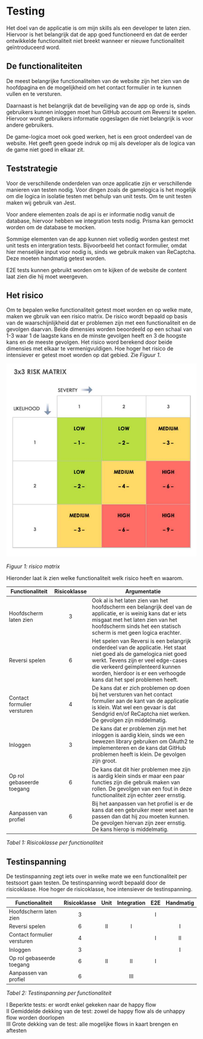 # Testing

Het doel van de applicatie is om mijn skills als een developer te laten zien. Hiervoor is het belangrijk dat de app goed functioneerd en dat de eerder ontwikkelde functionaliteit niet breekt wanneer er nieuwe functionaliteit geïntroduceerd word.

## De functionaliteiten

De meest belangrijke functionaliteiten van de website zijn het zien van de hoofdpagina en de mogelijkheid om het contact formulier in te kunnen vullen en te versturen. 

Daarnaast is het belangrijk dat de beveiliging van de app op orde is, sinds gebruikers kunnen inloggen moet hun GitHub account om Reversi te spelen. Hiervoor wordt gebruikers informatie opgeslagen die niet belangrijk is voor andere gebruikers.

De game-logica moet ook goed werken, het is een groot onderdeel van de website. Het geeft geen goede indruk op mij als developer als de logica van de game niet goed in elkaar zit.

## Teststrategie

Voor de verschillende onderdelen van onze applicatie zijn er verschillende manieren van testen nodig. Voor dingen zoals de gamelogica is het mogelijk om die logica in isolatie testen met behulp van unit tests. Om te unit testen maken wij gebruik van Jest. 

Voor andere elementen zoals de api is er informatie nodig vanuit de database, hiervoor hebben we integration tests nodig. Prisma kan gemockt worden om de database te mocken.

Sommige elementen van de app kunnen niet volledig worden gestest met unit tests en intergration tests. Bijvoorbeeld het contact formulier, omdat hier menselijke input voor nodig is, sinds we gebruik maken van ReCaptcha. Deze moeten handmatig getest worden.

E2E tests kunnen gebruikt worden om te kijken of de website de content laat zien die hij moet weergeven.

## Het risico

Om te bepalen welke functionaliteit getest moet worden en op welke mate, maken we gbruik van een risico matrix. De risico wordt bepaald op basis van de waarschijnlijkheid dat er problemen zijn met een functionaliteit en de gevolgen daarvan. Beide dimensies worden beoordeeld op een schaal van 1-3 waar 1 de laagste kans en de minste gevolgen heeft en 3 de hoogste kans en de meeste gevolgen. Het risico word berekend door beide dimensies met elkaar te vermenigvuldigen. Hoe hoger het risico de intensiever er getest moet worden op dat gebied. Zie *Figuur 1*.

![3x3 Risk Matrix](./images/3x3%20Risk%20matrix.png)

*Figuur 1: risico matrix*

Hieronder laat ik zien welke functionaliteit welk risico heeft en waarom.

| Functionaliteit | Risicoklasse | Argumentatie |
| --- | :---: | --- |
| Hoofdscherm laten zien | 3 | Ook al is het laten zien van het hoofdscherm een belangrijk deel van de applicatie, er is weinig kans dat er iets misgaat met het laten zien van het hoofdscherm sinds het een statisch scherm is met geen logica erachter. |
| Reversi spelen | 6 | Het spelen van Reversi is een belangrijk onderdeel van de applicatie. Het staat niet goed als de gamelogica niet goed werkt. Tevens zijn er veel edge-cases die verkeerd geïmplenteerd kunnen worden, hierdoor is er een verhoogde kans dat het spel problemen heeft. |
| Contact formulier versturen | 4 | De kans dat er zich problemen op doen bij het versturen van het contact formulier aan de kant van de applicatie is klein. Wat wel een gevaar is dat Sendgrid en/of ReCaptcha niet werken. De gevolgen zijn middelmatig. |
| Inloggen | 3 | De kans dat er problemen zijn met het inloggen is aardig klein, sinds we een bewezen library gebruiken om OAuth2 te implementeren en de kans dat GitHub problemen heeft is klein. De gevolgen zijn groot. |
| Op rol gebaseerde toegang | 6 | De kans dat dit hier problemen mee zijn is aardig klein sinds er maar een paar functies zijn die gebruik maken van rollen. De gevolgen van een fout in deze functionaliteit zijn echter zeer ernstig. |
| Aanpassen van profiel | 6 | Bij het aanpassen van het profiel is er de kans dat een gebruiker meer weet aan te passen dan dat hij zou moeten kunnen. De gevolgen hiervan zijn zeer ernstig. De kans hierop is middelmatig. |

*Tabel 1: Risicoklasse per functionaliteit*

## Testinspanning

De testinspanning zegt iets over in welke mate we een functionaliteit per testsoort gaan testen. De testinspanning wordt bepaald door de risicoklasse. Hoe hoger de risicoklasse, hoe intensiever de testinspanning. 

| Functionaliteit | Risicoklasse | Unit | Integration | E2E | Handmatig |
| --- | :---: | :---: | :---: | :---: | :---: |
| Hoofdscherm laten zien | 3 |  |  | I |  |
| Reversi spelen | 6 | II | I |  | I |
| Contact formulier versturen | 4 |  |  | I | II |
| Inloggen | 3 |  |  |  | I |
| Op rol gebaseerde toegang | 6 | II | II | I |  |
| Aanpassen van profiel | 6 | | III |  |  |

*Tabel 2: Testinspanning per functionaliteit*

I Beperkte tests: er wordt enkel gekeken naar de happy flow  
II Gemiddelde dekking van de test: zowel de happy flow als de unhappy flow worden doorlopen  
III Grote dekking van de test: alle mogelijke flows in kaart brengen en aftesten
